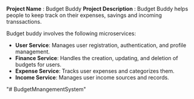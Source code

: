 **Project Name** : Budget Buddy
**Project Description** : Budget Buddy helps people to keep track on their expenses, savings and incoming transsactions.

Budget buddy involves the following microservices:

   - **User Service**: Manages user registration, authentication, and profile management.
   - **Finance Service**: Handles the creation, updating, and deletion of budgets for users.
   - **Expense Service**: Tracks user expenses and categorizes them.
   - **Income Service**: Manages user income sources and records.
  
"# BudgetMnangementSystem" 
